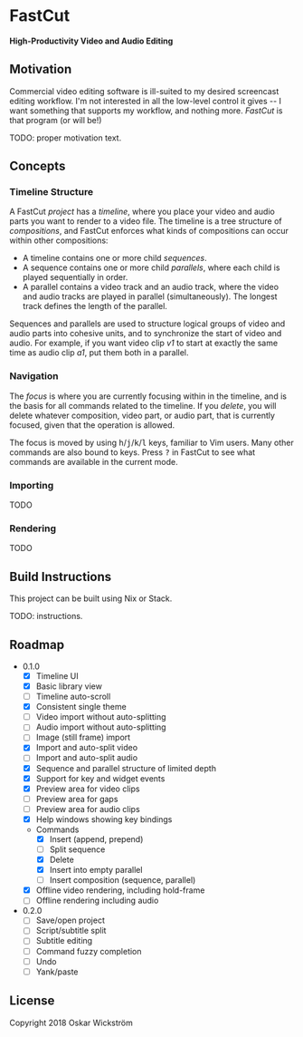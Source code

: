 # FastCut

**High-Productivity Video and Audio Editing**

## Motivation

Commercial video editing software is ill-suited to my desired
screencast editing workflow. I'm not interested in all the low-level
control it gives -- I want something that supports my workflow, and
nothing more. *FastCut* is that program (or will be!)

TODO: proper motivation text.

## Concepts

### Timeline Structure

A FastCut *project* has a *timeline*, where you place your video and
audio parts you want to render to a video file. The timeline is a
tree structure of *compositions*, and FastCut enforces what kinds of
compositions can occur within other compositions:

* A timeline contains one or more child *sequences*.
* A sequence contains one or more child *parallels*, where each child
  is played sequentially in order.
* A parallel contains a video track and an audio track, where the
  video and audio tracks are played in parallel (simultaneously). The
  longest track defines the length of the parallel.

Sequences and parallels are used to structure logical groups of video
and audio parts into cohesive units, and to synchronize the start of
video and audio. For example, if you want video clip *v1* to start at
exactly the same time as audio clip *a1*, put them both in a parallel.

### Navigation

The *focus* is where you are currently focusing within in the
timeline, and is the basis for all commands related to the
timeline. If you *delete*, you will delete whatever composition, video
part, or audio part, that is currently focused, given that the
operation is allowed.

The focus is moved by using
<kbd>h</kbd>/<kbd>j</kbd>/<kbd>k</kbd>/<kbd>l</kbd> keys, familiar to
Vim users. Many other commands are also bound to keys. Press
<kbd>?</kbd> in FastCut to see what commands are available in the
current mode.

### Importing

TODO

### Rendering

TODO

## Build Instructions

This project can be built using Nix or Stack.

TODO: instructions.

## Roadmap

* 0.1.0
    - [X] Timeline UI
    - [X] Basic library view
    - [ ] Timeline auto-scroll
    - [X] Consistent single theme
    - [ ] Video import without auto-splitting
    - [ ] Audio import without auto-splitting
    - [ ] Image (still frame) import
    - [X] Import and auto-split video
    - [ ] Import and auto-split audio
    - [X] Sequence and parallel structure of limited depth
    - [X] Support for key and widget events
    - [X] Preview area for video clips
    - [ ] Preview area for gaps
    - [ ] Preview area for audio clips
    - [X] Help windows showing key bindings
    - Commands
        - [X] Insert (append, prepend)
        - [ ] Split sequence
        - [X] Delete
        - [X] Insert into empty parallel
        - [ ] Insert composition (sequence, parallel)
    - [X] Offline video rendering, including hold-frame
    - [ ] Offline rendering including audio
* 0.2.0
    - [ ] Save/open project
    - [ ] Script/subtitle split
    - [ ] Subtitle editing
    - [ ] Command fuzzy completion
    - [ ] Undo
    - [ ] Yank/paste

## License

Copyright 2018 Oskar Wickström
